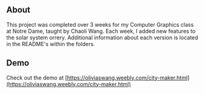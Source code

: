 ## About
This project was completed over 3 weeks for my Computer Graphics class at Notre Dame, taught by Chaoli Wang.
Each week, I added new features to the solar system orrery. Additional information about each version is located in the README's within the folders.

## Demo
Check out the demo at [https://oliviaswang.weebly.com/city-maker.html](https://oliviaswang.weebly.com/city-maker.html)
